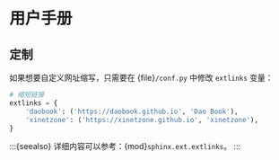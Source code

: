# 用户手册

## 定制

如果想要自定义网址缩写，只需要在 {file}`/conf.py` 中修改 `extlinks` 变量：

```python
# 缩短链接
extlinks = {
    'daobook': ('https://daobook.github.io', 'Dao Book'),
    'xinetzone': ('https://xinetzone.github.io', 'xinetzone'),
}
```

:::{seealso}
详细内容可以参考：{mod}`sphinx.ext.extlinks`。
:::